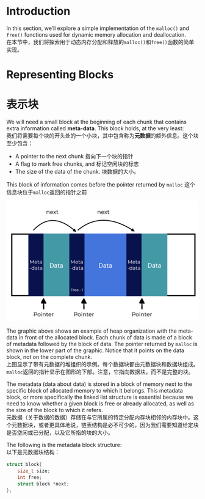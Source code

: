 # Introduction
In this section, we’ll explore a simple implementation of the `malloc()` and `free()` functions used for dynamic memory allocation and deallocation.  
在本节中，我们将探索用于动态内存分配和释放的`malloc()`和`free()`函数的简单实现。  

# Representing Blocks
# 表示块
We will need a small block at the beginning of each chunk that contains extra information called **meta-data**. This block holds, at the very least:  
我们将需要每个块的开头处的一个小块，其中包含称为**元数据**的额外信息。这个块至少包含：

- A pointer to the next chunk
    指向下一个块的指针
- A flag to mark free chunks, and
    标记空闲块的标志
- The size of the data of the chunk.
    块数据的大小。

This block of information comes before the pointer returned by `malloc`
这个信息块位于`malloc`返回的指针之前

![image](../../../img/c2ad4d23fea461b5f27da451bb190f9f-22663d9559f5f029.webp)

The graphic above shows an example of heap organization with the meta-data in front of the allocated block. Each chunk of data is made of a block of metadata followed by the block of data. The pointer returned by `malloc` is shown in the lower part of the graphic. Notice that it points on the data block, not on the complete chunk.  
上图显示了带有元数据的堆组织的示例。每个数据块都由元数据块和数据块组成。`malloc`返回的指针显示在图形的下部。注意，它指向数据块，而不是完整的块。  

The metadata (data about data) is stored in a block of memory next to the specific block of allocated memory to which it belongs. This metadata block, or more specifically the linked list structure is essential because we need to know whether a given block is free or already allocated, as well as the size of the block to which it refers.  
元数据（关于数据的数据）存储在与它所属的特定分配内存块相邻的内存块中。这个元数据块，或者更具体地说，链表结构是必不可少的，因为我们需要知道给定块是否空闲或已分配，以及它所指的块的大小。  

The following is the metadata block structure:  
以下是元数据块结构：

```c
struct block{
    size_t size;
    int free;                             
    struct block *next; 
};  
```

